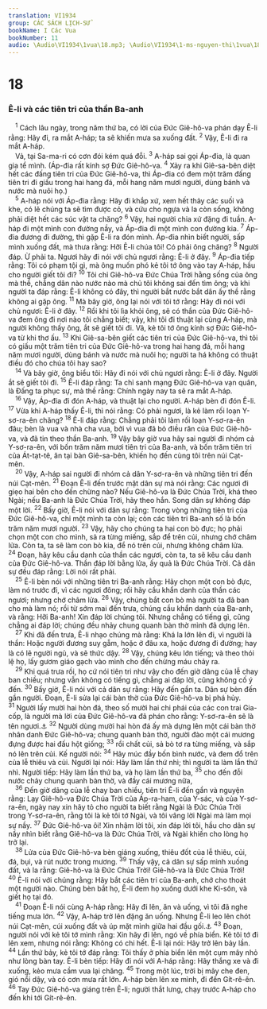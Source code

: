 ```yaml
---
translation: VI1934
group: CÁC SÁCH LỊCH-SỬ
bookName: I Các Vua 
bookNumber: 11
audio: \Audio\VI1934\1vua\18.mp3; \Audio\VI1934\1-ms-nguyen-thi\1vua\18.mp3
---
```


<div class="title"><h1>18</h1><h3>Ê-li và các tiên tri của thần Ba-anh</h3></div>
<span class="verse 1vua_18_1"> <sup>1</sup> Cách lâu ngày, trong năm thứ ba, có lời của Đức Giê-hô-va phán dạy Ê-li rằng: Hãy đi, ra mắt A-háp; ta sẽ khiến mưa sa xuống đất. </span>
<span class="verse 1vua_18_2"><sup>2</sup> Vậy, Ê-li đi ra mắt A-háp. <br/> Vả, tại Sa-ma-ri có cơn đói kém quá đỗi. </span>
<span class="verse 1vua_18_3"><sup>3</sup> A-háp sai gọi Áp-đia, là quan gia tể mình. (Áp-đia rất kính sợ Đức Giê-hô-va. </span>
<span class="verse 1vua_18_4"><sup>4</sup> Xảy ra khi Giê-sa-bên diệt hết các đấng tiên tri của Đức Giê-hô-va, thì Áp-đia có đem một trăm đấng tiên tri đi giấu trong hai hang đá, mỗi hang năm mươi người, dùng bánh và nước mà nuôi họ.) <br/></span>
<span class="verse 1vua_18_5"> <sup>5</sup> A-háp nói với Áp-đia rằng: Hãy đi khắp xứ, xem hết thảy các suối và khe, có lẽ chúng ta sẽ tìm được cỏ, và cứu cho ngựa và la còn sống, không phải diệt hết các súc vật ta chăng? </span>
<span class="verse 1vua_18_6"><sup>6</sup> Vậy, hai người chia xứ đặng đi tuần. A-háp đi một mình con đường nầy, và Áp-đia đi một mình con đường kia. </span>
<span class="verse 1vua_18_7"><sup>7</sup> Áp-đia đương đi đường, thì gặp Ê-li ra đón mình. Áp-đia nhìn biết người, sấp mình xuống đất, mà thưa rằng: Hỡi Ê-li chúa tôi! Có phải ông chăng? </span>
<span class="verse 1vua_18_8"><sup>8</sup> Người đáp. Ừ phải ta. Ngươi hãy đi nói với chủ ngươi rằng: Ê-li ở đây. </span>
<span class="verse 1vua_18_9"><sup>9</sup> Áp-đia tiếp rằng: Tôi có phạm tội gì, mà ông muốn phó kẻ tôi tớ ông vào tay A-háp, hầu cho người giết tôi đi? </span>
<span class="verse 1vua_18_10"><sup>10</sup> Tôi chỉ Giê-hô-va Đức Chúa Trời hằng sống của ông mà thề, chẳng dân nào nước nào mà chủ tôi không sai đến tìm ông; và khi người ta đáp rằng: Ê-li không có đây, thì người bắt nước bắt dân ấy thề rằng không ai gặp ông. </span>
<span class="verse 1vua_18_11"><sup>11</sup> Mà bây giờ, ông lại nói với tôi tớ rằng: Hãy đi nói với chủ ngươi: Ê-li ở đây. </span>
<span class="verse 1vua_18_12"><sup>12</sup> Rồi khi tôi lìa khỏi ông, sẽ có thần của Đức Giê-hô-va đem ông đi nơi nào tôi chẳng biết; vậy, khi tôi đi thuật lại cùng A-háp, mà người không thấy ông, ắt sẽ giết tôi đi. Vả, kẻ tôi tớ ông kính sợ Đức Giê-hô-va từ khi thơ ấu. </span>
<span class="verse 1vua_18_13"><sup>13</sup> Khi Giê-sa-bên giết các tiên tri của Đức Giê-hô-va, thì tôi có giấu một trăm tiên tri của Đức Giê-hô-va trong hai hang đá, mỗi hang năm mươi người, dùng bánh và nước mà nuôi họ; người ta há không có thuật điều đó cho chúa tôi hay sao? <br/></span>
<span class="verse 1vua_18_14"> <sup>14</sup> Và bây giờ, ông biểu tôi: Hãy đi nói với chủ ngươi rằng: Ê-li ở đây. Người ắt sẽ giết tôi đi. </span>
<span class="verse 1vua_18_15"><sup>15</sup> Ê-li đáp rằng: Ta chỉ sanh mạng Đức Giê-hô-va vạn quân, là Đấng ta phục sự, mà thề rằng: Chính ngày nay ta sẽ ra mắt A-háp. <br/></span>
<span class="verse 1vua_18_16"> <sup>16</sup> Vậy, Áp-đia đi đón A-háp, và thuật lại cho người. A-háp bèn đi đón Ê-li. </span>
<span class="verse 1vua_18_17"><sup>17</sup> Vừa khi A-háp thấy Ê-li, thì nói rằng: Có phải ngươi, là kẻ làm rối loạn Y-sơ-ra-ên chăng? </span>
<span class="verse 1vua_18_18"><sup>18</sup> Ê-li đáp rằng: Chẳng phải tôi làm rối loạn Y-sơ-ra-ên đâu; bèn là vua và nhà cha vua, bởi vì vua đã bỏ điều răn của Đức Giê-hô-va, và đã tin theo thần Ba-anh. </span>
<span class="verse 1vua_18_19"><sup>19</sup> Vậy bây giờ vua hãy sai người đi nhóm cả Y-sơ-ra-ên, với bốn trăm năm mươi tiên tri của Ba-anh, và bốn trăm tiên tri của Át-tạt-tê, ăn tại bàn Giê-sa-bên, khiến họ đến cùng tôi trên núi Cạt-mên. <br/></span>
<span class="verse 1vua_18_20"> <sup>20</sup> Vậy, A-háp sai người đi nhóm cả dân Y-sơ-ra-ên và những tiên tri đến núi Cạt-mên. </span>
<span class="verse 1vua_18_21"><sup>21</sup> Đoạn Ê-li đến trước mặt dân sự mà nói rằng: Các ngươi đi giẹo hai bên cho đến chừng nào? Nếu Giê-hô-va là Đức Chúa Trời, khá theo Ngài; nếu Ba-anh là Đức Chúa Trời, hãy theo hắn. Song dân sự không đáp một lời. </span>
<span class="verse 1vua_18_22"><sup>22</sup> Bấy giờ, Ê-li nói với dân sự rằng: Trong vòng những tiên tri của Đức Giê-hô-va, chỉ một mình ta còn lại; còn các tiên tri Ba-anh số là bốn trăm năm mươi người. </span>
<span class="verse 1vua_18_23"><sup>23</sup> Vậy, hãy cho chúng ta hai con bò đực; họ phải chọn một con cho mình, sả ra từng miếng, sắp để trên củi, nhưng chớ châm lửa. Còn ta, ta sẽ làm con bò kia, để nó trên củi, nhưng không châm lửa. </span>
<span class="verse 1vua_18_24"><sup>24</sup> Đoạn, hãy kêu cầu danh của thần các ngươi, còn ta, ta sẽ kêu cầu danh của Đức Giê-hô-va. Thần đáp lời bằng lửa, ấy quả là Đức Chúa Trời. Cả dân sự đều đáp rằng: Lời nói rất phải. <br/></span>
<span class="verse 1vua_18_25"> <sup>25</sup> Ê-li bèn nói với những tiên tri Ba-anh rằng: Hãy chọn một con bò đực, làm nó trước đi, vì các ngươi đông; rồi hãy cầu khẩn danh của thần các ngươi; nhưng chớ châm lửa. </span>
<span class="verse 1vua_18_26"><sup>26</sup> Vậy, chúng bắt con bò mà người ta đã ban cho mà làm nó; rồi từ sớm mai đến trưa, chúng cầu khẩn danh của Ba-anh, và rằng: Hỡi Ba-anh! Xin đáp lời chúng tôi. Nhưng chẳng có tiếng gì, cũng chẳng ai đáp lời; chúng đều nhảy chung quanh bàn thờ mình đã dựng lên. <br/></span>
<span class="verse 1vua_18_27"> <sup>27</sup> Khi đã đến trưa, Ê-li nhạo chúng mà rằng: Khá la lớn lên đi, vì người là thần: Hoặc người đương suy gẫm, hoặc ở đâu xa, hoặc đương đi đường; hay là có lẽ người ngủ, và sẽ thức dậy. </span>
<span class="verse 1vua_18_28"><sup>28</sup> Vậy, chúng kêu lớn tiếng; và theo thói lệ họ, lấy gươm giáo gạch vào mình cho đến chừng máu chảy ra. <br/></span>
<span class="verse 1vua_18_29"> <sup>29</sup> Khi quá trưa rồi, họ cứ nói tiên tri như vậy cho đến giờ dâng của lễ chay ban chiều; nhưng vẫn không có tiếng gì, chẳng ai đáp lời, cũng không cố ý đến. </span>
<span class="verse 1vua_18_30"><sup>30</sup> Bấy giờ, Ê-li nói với cả dân sự rằng: Hãy đến gần ta. Dân sự bèn đến gần người. Đoạn, Ê-li sửa lại cái bàn thờ của Đức Giê-hô-va bị phá hủy. </span>
<span class="verse 1vua_18_31"><sup>31</sup> Người lấy mười hai hòn đá, theo số mười hai chi phái của các con trai Gia-cốp, là người mà lời của Đức Giê-hô-va đã phán cho rằng: Y-sơ-ra-ên sẽ là tên ngươi.<a data-toggle="tooltip" data-placement="bottom" title="Sa 32:28; 35:10">⚓</a></span>
<span class="verse 1vua_18_32"><sup>32</sup> Người dùng mười hai hòn đá ấy mà dựng lên một cái bàn thờ nhân danh Đức Giê-hô-va; chung quanh bàn thờ, người đào một cái mương đựng được hai đấu hột giống; </span>
<span class="verse 1vua_18_33"><sup>33</sup> rồi chất củi, sả bò tơ ra từng miếng, và sắp nó lên trên củi. Kế người nói: </span>
<span class="verse 1vua_18_34"><sup>34</sup> Hãy múc đầy bốn bình nước, và đem đổ trên của lễ thiêu và củi. Người lại nói: Hãy làm lần thứ nhì; thì người ta làm lần thứ nhì. Người tiếp: Hãy làm lần thứ ba, và họ làm lần thứ ba, </span>
<span class="verse 1vua_18_35"><sup>35</sup> cho đến đỗi nước chảy chung quanh bàn thờ, và đầy cái mương nữa, <br/></span>
<span class="verse 1vua_18_36"> <sup>36</sup> Đến giờ dâng của lễ chay ban chiều, tiên tri Ê-li đến gần và nguyện rằng: Lạy Giê-hô-va Đức Chúa Trời của Áp-ra-ham, của Y-sác, và của Y-sơ-ra-ên, ngày nay xin hãy tỏ cho người ta biết rằng Ngài là Đức Chúa Trời trong Y-sơ-ra-ên, rằng tôi là kẻ tôi tớ Ngài, và tôi vâng lời Ngài mà làm mọi sự nầy. </span>
<span class="verse 1vua_18_37"><sup>37</sup> Đức Giê-hô-va ôi! Xin nhậm lời tôi, xin đáp lời tôi, hầu cho dân sự nầy nhìn biết rằng Giê-hô-va là Đức Chúa Trời, và Ngài khiến cho lòng họ trở lại. <br/></span>
<span class="verse 1vua_18_38"> <sup>38</sup> Lửa của Đức Giê-hô-va bèn giáng xuống, thiêu đốt của lễ thiêu, củi, đá, bụi, và rút nước trong mương. </span>
<span class="verse 1vua_18_39"><sup>39</sup> Thấy vậy, cả dân sự sấp mình xuống đất, và la rằng: Giê-hô-va là Đức Chúa Trời! Giê-hô-va là Đức Chúa Trời! </span>
<span class="verse 1vua_18_40"><sup>40</sup> Ê-li nói với chúng rằng: Hãy bắt các tiên tri của Ba-anh, chớ cho thoát một người nào. Chúng bèn bắt họ, Ê-li đem họ xuống dưới khe Ki-sôn, và giết họ tại đó. <br/></span>
<span class="verse 1vua_18_41"> <sup>41</sup> Đoạn Ê-li nói cùng A-háp rằng: Hãy đi lên, ăn và uống, vì tôi đã nghe tiếng mưa lớn. </span>
<span class="verse 1vua_18_42"><sup>42</sup> Vậy, A-háp trở lên đặng ăn uống. Nhưng Ê-li leo lên chót núi Cạt-mên, cúi xuống đất và úp mặt mình giữa hai đầu gối.<a data-toggle="tooltip" data-placement="bottom" title="Gios 5:18">⚓</a></span>
<span class="verse 1vua_18_43"><sup>43</sup> Đoạn, người nói với kẻ tôi tớ mình rằng: Xin hãy đi lên, ngó về phía biển. Kẻ tôi tớ đi lên xem, nhưng nói rằng: Không có chi hết. Ê-li lại nói: Hãy trở lên bảy lần. </span>
<span class="verse 1vua_18_44"><sup>44</sup> Lần thứ bảy, kẻ tôi tớ đáp rằng: Tôi thấy ở phía biển lên một cụm mây nhỏ như lòng bàn tay. Ê-li bèn tiếp: Hãy đi nói với A-háp rằng: Hãy thắng xe và đi xuống, kẻo mưa cầm vua lại chăng. </span>
<span class="verse 1vua_18_45"><sup>45</sup> Trong một lúc, trời bị mây che đen, gió nổi dậy, và có cơn mưa rất lớn. A-háp bèn lên xe mình, đi đến Gít-rê-ên. </span>
<span class="verse 1vua_18_46"><sup>46</sup> Tay Đức Giê-hô-va giáng trên Ê-li; người thắt lưng, chạy trước A-háp cho đến khi tới Gít-rê-ên. <br/></span>
